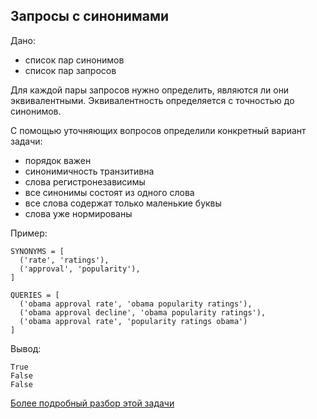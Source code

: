 ## Запросы с синонимами

Дано:
 - список пар синонимов
 - список пар запросов

Для каждой пары запросов нужно определить, являются ли они эквивалентными.
Эквивалентность определяется с точностью до синонимов.

С помощью уточняющих вопросов определили конкретный вариант задачи:
- порядок важен
- синонимичность транзитивна
- слова регистронезависимы
- все синонимы состоят из одного слова
- все слова содержат только маленькие буквы
- слова уже нормированы

Пример:
```
SYNONYMS = [
  ('rate', 'ratings'),
  ('approval', 'popularity'),
]

QUERIES = [
  ('obama approval rate', 'obama popularity ratings'),
  ('obama approval decline', 'obama popularity ratings'),
  ('obama approval rate', 'popularity ratings obama')
]
```
Вывод:
```
True
False
False
```

[Более подробный разбор этой задачи](https://medium.com/@alexgolec/google-interview-problems-synonymous-queries-36425145387c)
